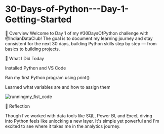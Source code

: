 # 30-Days-of-Python---Day-1-Getting-Started
🚀 Overview  Welcome to Day 1 of my #30DaysOfPython challenge with @IndianDataClub! The goal is to document my learning journey and stay consistent for the next 30 days, building Python skills step by step — from basics to building projects.

📌 What I Did Today

Installed Python and VS Code

Ran my first Python program using print()

Learned what variables are and how to assign them

![runningmy_fist_code](https://github.com/user-attachments/assets/401a5371-b8a2-486d-8de8-c28a98fcbb29)


🤔 Reflection

Though I’ve worked with data tools like SQL, Power BI, and Excel, diving into Python feels like unlocking a new layer. It's simple yet powerful and I'm excited to see where it takes me in the analytics journey.


